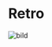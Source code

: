 # Retro

![bild](https://user-images.githubusercontent.com/103323456/236461438-b564c537-d564-4c48-a710-e65a8bc1b1bf.png)
